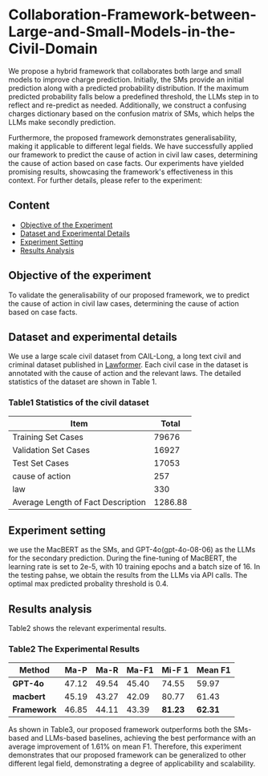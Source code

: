 # Collaboration-Framework-between-Large-and-Small-Models-in-the-Civil-Domain
We propose a hybrid framework that collaborates both large and small models to improve charge prediction. Initially, the SMs provide an initial prediction along with a predicted probability distribution. If the maximum predicted probability falls below a predefined threshold, the LLMs step in to reflect and re-predict as needed. Additionally, we construct a confusing charges dictionary based on the confusion matrix of  SMs, which helps the LLMs make secondly prediction. 

Furthermore, the proposed framework demonstrates generalisability, making it applicable to different legal fields. We have successfully applied our framework to predict the cause of action in civil law cases, determining the cause of action based on case facts. Our experiments have yielded promising results, showcasing the framework's effectiveness in this context. For further details, please refer to the experiment:
## Content

- [Objective of the Experiment](#objective-of-the-experiment)
- [Dataset and Experimental Details](#dataset-and-experimental-details)
- [Experiment Setting](#experiment-setting)
- [Results Analysis](#results-analysis)

## Objective of the experiment

To validate the generalisability of our proposed framework, we to predict the cause of action in civil law cases, determining the cause of action based on case facts.

## Dataset and experimental details

We use a large scale civil dataset from CAIL-Long, a long text civil and criminal dataset published in [Lawformer](https://www.sciencedirect.com/science/article/pii/S2666651021000176). Each civil case in the dataset is annotated with the cause of action and the relevant laws. The detailed statistics of the dataset are shown in Table 1.

### Table1 Statistics of the civil dataset

| Item | Total |
| --- | --- |
| Training Set Cases | 79676 |
| Validation Set Cases | 16927 |
| Test Set Cases | 17053 |
| cause of action | 257 |
| law | 330 |
| Average Length of Fact Description | 1286.88 |
## Experiment setting

we use the MacBERT as the SMs, and GPT-4o(gpt-4o-08-06) as the LLMs for the secondary prediction. During the fine-tuning of MacBERT, the learning rate is set to 2e-5, with 10 training epochs and a batch size of 16. In the testing pahse, we obtain the results from the LLMs via API calls. The optimal max predicted probality threshold is 0.4.

## Results analysis

 Table2 shows the relevant experimental results.

### Table2 The Experimental Results

| Method | Ma-P | Ma-R | Ma-F1  | Mi-F 1 | Mean F1 |
| --- | --- | --- | --- | --- | --- |
| **GPT-4o** | 47.12 | 49.54 | 45.40 | 74.55 | 59.97 |
| **macbert** | 45.19 | 43.27 | 42.09 | 80.77 | 61.43 |
| **Framework** | 46.85 | 44.11 | 43.39 | **81.23** | **62.31** |

As shown in Table3, our proposed framework outperforms both the SMs-based and LLMs-based baselines, achieving the best performance with an average improvement of 1.61% on mean F1. Therefore, this experiment demonstrates that our proposed framework can be generalized to other different legal field, demonstrating a degree of applicability and scalability.
